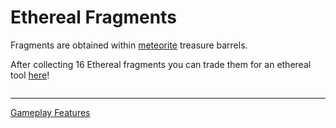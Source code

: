 # Ethereal Fragments

Fragments are obtained within [meteorite](../../events-challenges/meteorites.md) treasure barrels.

After collecting 16 Ethereal fragments you can trade them for an ethereal tool [here](https://discord.gg/GxD9msKtZD)!

<figure><img src="../.gitbook/assets/image (12).png" alt=""><figcaption></figcaption></figure>

---

[Gameplay Features](./README.md)